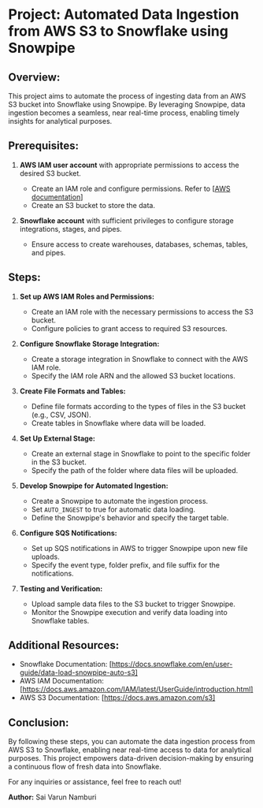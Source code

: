 # Project: Automated Data Ingestion from AWS S3 to Snowflake using Snowpipe

## Overview:

This project aims to automate the process of ingesting data from an AWS S3 bucket into Snowflake using Snowpipe. By leveraging Snowpipe, data ingestion becomes a seamless, near real-time process, enabling timely insights for analytical purposes.

## Prerequisites:

1. **AWS IAM user account** with appropriate permissions to access the desired S3 bucket.
   - Create an IAM role and configure permissions. Refer to [[AWS documentation](https://docs.aws.amazon.com/IAM/latest/UserGuide/introduction.html)]
   - Create an S3 bucket to store the data.

2. **Snowflake account** with sufficient privileges to configure storage integrations, stages, and pipes.
   - Ensure access to create warehouses, databases, schemas, tables, and pipes.

## Steps:

1. **Set up AWS IAM Roles and Permissions:**
   - Create an IAM role with the necessary permissions to access the S3 bucket.
   - Configure policies to grant access to required S3 resources.

2. **Configure Snowflake Storage Integration:**
   - Create a storage integration in Snowflake to connect with the AWS IAM role.
   - Specify the IAM role ARN and the allowed S3 bucket locations.

3. **Create File Formats and Tables:**
   - Define file formats according to the types of files in the S3 bucket (e.g., CSV, JSON).
   - Create tables in Snowflake where data will be loaded.

4. **Set Up External Stage:**
   - Create an external stage in Snowflake to point to the specific folder in the S3 bucket.
   - Specify the path of the folder where data files will be uploaded.

5. **Develop Snowpipe for Automated Ingestion:**
   - Create a Snowpipe to automate the ingestion process.
   - Set `AUTO_INGEST` to true for automatic data loading.
   - Define the Snowpipe's behavior and specify the target table.

6. **Configure SQS Notifications:**
   - Set up SQS notifications in AWS to trigger Snowpipe upon new file uploads.
   - Specify the event type, folder prefix, and file suffix for the notifications.

7. **Testing and Verification:**
   - Upload sample data files to the S3 bucket to trigger Snowpipe.
   - Monitor the Snowpipe execution and verify data loading into Snowflake tables.

## Additional Resources:
- Snowflake Documentation: [https://docs.snowflake.com/en/user-guide/data-load-snowpipe-auto-s3]
- AWS IAM Documentation: [https://docs.aws.amazon.com/IAM/latest/UserGuide/introduction.html]
- AWS S3 Documentation: [https://docs.aws.amazon.com/s3]

## Conclusion:

By following these steps, you can automate the data ingestion process from AWS S3 to Snowflake, enabling near real-time access to data for analytical purposes. This project empowers data-driven decision-making by ensuring a continuous flow of fresh data into Snowflake.

For any inquiries or assistance, feel free to reach out!

**Author:** Sai Varun Namburi


